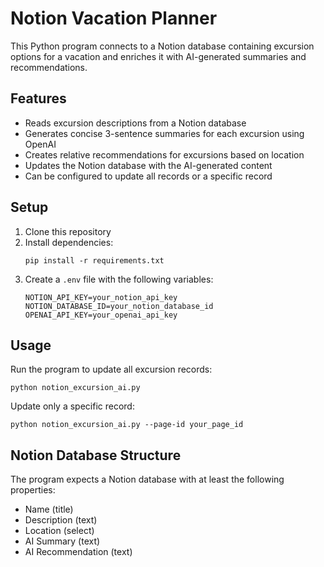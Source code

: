 # Notion Vacation Planner

This Python program connects to a Notion database containing excursion options for a vacation and enriches it with AI-generated summaries and recommendations.

## Features

- Reads excursion descriptions from a Notion database
- Generates concise 3-sentence summaries for each excursion using OpenAI
- Creates relative recommendations for excursions based on location
- Updates the Notion database with the AI-generated content
- Can be configured to update all records or a specific record

## Setup

1. Clone this repository
2. Install dependencies:
   ```
   pip install -r requirements.txt
   ```
3. Create a `.env` file with the following variables:
   ```
   NOTION_API_KEY=your_notion_api_key
   NOTION_DATABASE_ID=your_notion_database_id
   OPENAI_API_KEY=your_openai_api_key
   ```

## Usage

Run the program to update all excursion records:
```
python notion_excursion_ai.py
```

Update only a specific record:
```
python notion_excursion_ai.py --page-id your_page_id
```

## Notion Database Structure

The program expects a Notion database with at least the following properties:
- Name (title)
- Description (text)
- Location (select)
- AI Summary (text)
- AI Recommendation (text) 